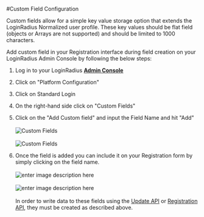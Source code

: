 #Custom Field Configuration

Custom fields allow for a simple key value storage option that extends the LoginRadius Normalized user profile. These key values should be flat field (objects or Arrays are not supported) and should be limited to 1000 characters.

Add custom field in your Registration interface during field creation on your LoginRadius Admin Console by following the below steps:

1. Log in to your LoginRadius <a href = https://adminconsole.loginradius.com/ target=_blank>**Admin Console**</a>
2. Click on "Platform Configuration"
3. Click on Standard Login
4. On the right-hand side click on "Custom Fields"
5. Click on the "Add Custom field" and input the Field Name and hit "Add"
   <br><br>![](https://apidocs.lrcontent.com/images/cfl1_184175e91c867b66ff0.10724851.png "Custom Fields")
   <br><br>![](https://apidocs.lrcontent.com/images/cfl2_183445e91c881bfdb57.72620562.png "Custom Fields")

6. Once the field is added you can include it on your Registration form by simply clicking on the field name.
   <br><br>![enter image description here](https://apidocs.lrcontent.com/images/cfl3_194865e91c89abf4843.60539801.png "Custom Fields")
   <br><br>![enter image description here](https://apidocs.lrcontent.com/images/cfl4_51485e91c8b4377497.50566458.png "Custom Fields")
   <br><br>In order to write data to these fields using the [Update API](/api/v2/user-registration/auth-update-profile-by-token) or [Registration API](/api/v2/user-registration/auth-user-registration-by-email), they must be created as described above.
